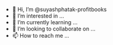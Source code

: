 - 👋 Hi, I’m @suyashphatak-profitbooks
- 👀 I’m interested in ...
- 🌱 I’m currently learning ...
- 💞️ I’m looking to collaborate on ...
- 📫 How to reach me ...

<!---
suyashphatak-profitbooks/suyashphatak-profitbooks is a ✨ special ✨ repository because its `README.md` (this file) appears on your GitHub profile.
You can click the Preview link to take a look at your changes.
--->
